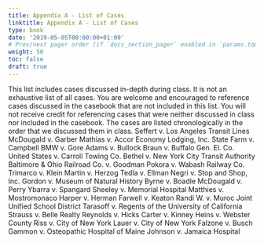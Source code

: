 ```yaml
---
title: Appendix A - List of Cases
linktitle: Appendix A - List of Cases
type: book
date: '2019-05-05T00:00:00+01:00'
# Prev/next pager order (if `docs_section_pager` enabled in `params.toml`)
weight: 50
toc: false
draft: true
---
```



This list includes cases discussed in-depth during class. It is not an exhaustive list of all cases. You are welcome and encouraged to reference cases discussed in the casebook that are not included in this list. You will not receive credit for referencing cases that were neither discussed in class nor included in the casebook. The cases are listed chronologically in the order that we discussed them in class.
Seffert v. Los Angeles Transit Lines
McDougald v. Garber
Mathias v. Accor Economy Lodging, Inc.
State Farm v. Campbell
BMW v. Gore
Adams v. Bullock
Braun v. Buffalo Gen. El. Co.
United States v. Carroll Towing Co.
Bethel v. New York City Transit Authority
Baltimore & Ohio Railroad Co. v. Goodman
Pokora v. Wabash Railway Co.
Trimarco v. Klein
Martin v. Herzog
Tedla v. Ellman
Negri v. Stop and Shop, Inc.
Gordon v. Museum of Natural History
Byrne v. Boadle
McDougald v. Perry
Ybarra v. Spangard
Sheeley v. Memorial Hospital
Matthies v. Mostromonaco
Harper v. Herman
Farwell v. Keaton
Randi W. v. Muroc Joint Unified School District
Tarasoff v. Regents of the University of California
Strauss v. Belle Realty
Reynolds v. Hicks
Carter v. Kinney
Heins v. Webster County
Riss v. City of New York
Lauer v. City of New York
Falzone v. Busch
Gammon v. Osteopathic Hospital of Maine
Johnson v. Jamaica Hospital
